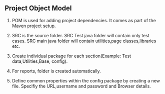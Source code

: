 ## Project Object Model

1. POM is used for adding project dependencies. It comes as part of the Maven project setup.
2. SRC is the source folder. SRC Test java folder will contain only test cases. SRC main java folder will contain utilities,page classes,libraries etc.

3. Create individual package for each section(Example: Test data,Utilities,Base, config).

4. For reports, folder is created automatically.

5. Define common properties within the config package by creating a new file. Specifiy the URL,username and password and Browser details.
